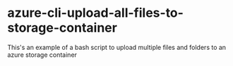 # azure-cli-upload-all-files-to-storage-container
This's an example of a bash script to upload multiple files and folders to an azure storage container
